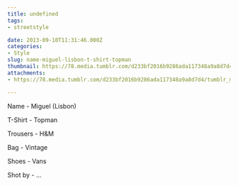 ```yaml
---
title: undefined
tags:
- streetstyle

date: 2013-09-10T11:31:46.000Z
categories:
- Style
slug: name-miguel-lisbon-t-shirt-topman
thumbnail: https://78.media.tumblr.com/d233bf2016b9286ada117348a9a8d7d4/tumblr_msi3aqXDRZ1rhrm24o1_540.jpg
attachments:
- https://78.media.tumblr.com/d233bf2016b9286ada117348a9a8d7d4/tumblr_msi3aqXDRZ1rhrm24o1_1280.jpg

---
```


Name - Miguel (Lisbon) 

  T-Shirt - Topman 

  Trousers -  H&M 

  Bag - Vintage 

  Shoes - Vans 

  Shot by - ...
